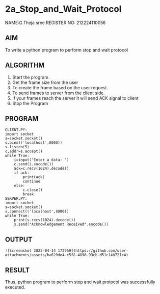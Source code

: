 # 2a_Stop_and_Wait_Protocol
NAME:G.Theja sree 
REGISTER NO: 212224110056
## AIM 
To write a python program to perform stop and wait protocol
## ALGORITHM
1. Start the program.
2. Get the frame size from the user
3. To create the frame based on the user request.
4. To send frames to server from the client side.
5. If your frames reach the server it will send ACK signal to client
6. Stop the Program
## PROGRAM
```
CLIENT.PY:
import socket
s=socket.socket()
s.bind(('localhost',8000))
s.listen(5)
c,addr=s.accept()
while True:
    i=input("Enter a data: ")
    c.send(i.encode())
    ack=c.recv(1024).decode()
    if ack:
        print(ack)
        continue
    else:
        c.close()
        break
SERVER.PY:
import socket
s=socket.socket()
s.connect(('localhost',8000))
while True:
    print(s.recv(1024).decode())
    s.send("Acknowledgement Received".encode())
```
## OUTPUT
```
![Screenshot 2025-04-14 172959](https://github.com/user-attachments/assets/ba620de4-c5f8-4898-93cb-d51c14b721c4)
```

## RESULT
Thus, python program to perform stop and wait protocol was successfully executed.
